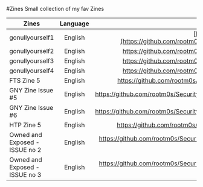 #Zines
Small collection of my fav Zines

| Zines         | Language      | URL           |     
| ------------- |:-------------:|:-------------:|
| gonullyourself1 | English | [https://github.com/rootm0s/SecurityCol...](https://github.com/rootm0s/SecurityCollection/blob/master/zines/english/gonullyourself1.txt)
| gonullyourself2 | English | https://github.com/rootm0s/SecurityCollection/blob/master/zines/english/gonullyourself2.txt 
| gonullyourself3 | English | https://github.com/rootm0s/SecurityCollection/blob/master/zines/english/gonullyourself3.txt
| gonullyourself4 | English | https://github.com/rootm0s/SecurityCollection/blob/master/zines/english/gonullyourself4.txt
| FTS Zine 5 | English | https://github.com/rootm0s/SecurityCollection/blob/master/zines/english/FTS%20Zine%205.txt
| GNY Zine Issue #5 | English | https://github.com/rootm0s/SecurityCollection/blob/master/zines/english/GNY%20Zine%20Issue%20%235.txt
| GNY Zine Issue #6 | English | https://github.com/rootm0s/SecurityCollection/blob/master/zines/english/GNY%20Zine%20Issue%20%236.txt
| HTP Zine 5 | English | https://github.com/rootm0s/SecurityCollection/blob/master/zines/english/HTP%20Zine%205.txt 
| Owned and Exposed - ISSUE no 2 | English | https://github.com/rootm0s/SecurityCollection/blob/master/zines/english/Owned%20and%20Exposed%20-%20ISSUE%20no%202.txt
| Owned and Exposed - ISSUE no 3 | English | https://github.com/rootm0s/SecurityCollection/blob/master/zines/english/Owned%20and%20Exposed%20-%20ISSUE%20no%203.txt



